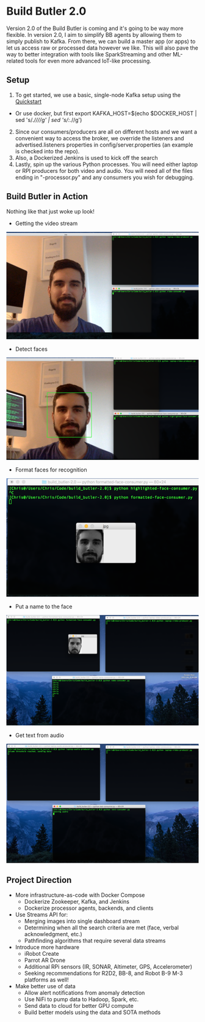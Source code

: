 # Build Butler 2.0
Version 2.0 of the Build Butler is coming and it's going to be way more flexible. In version 2.0, I aim to simplify BB agents by allowing them to simply publish to Kafka. From there, we can build a master app (or apps) to let us access raw or processed data however we like. This will also pave the way to better integration with tools like SparkStreaming and other ML-related tools for even more advanced IoT-like processing.

## Setup
1. To get started, we use a basic, single-node Kafka setup using the [Quickstart](https://kafka.apache.org/quickstart)
* Or use docker, but first export KAFKA_HOST=$(echo $DOCKER_HOST | sed 's/.*\/\///g' | sed 's/:.*//g')
2. Since our consumers/producers are all on different hosts and we want a convenient way to access the broker, we override the listeners and advertised.listeners properties in config/server.properties (an example is checked into the repo).
3. Also, a Dockerized Jenkins is used to kick off the search
4. Lastly, spin up the various Python processes. You will need either laptop or RPI producers for both video and audio. You will need all of the files ending in "-processor.py" and any consumers you wish for debugging.

## Build Butler in Action

Nothing like that just woke up look!

* Getting the video stream
<img src="https://raw.githubusercontent.com/Shumakriss/build_butler-2.0/master/docs/images/video_consumer.png?raw=true"/>

* Detect faces
<img src="https://github.com/Shumakriss/build_butler-2.0/blob/master/docs/images/face-highlighting.png?raw=true"/>

* Format faces for recognition
<img src="https://github.com/Shumakriss/build_butler-2.0/blob/master/docs/images/face-formatting.png?raw=true"/>

* Put a name to the face
<img src="https://github.com/Shumakriss/build_butler-2.0/blob/master/docs/images/face-naming.png?raw=true"/>

* Get text from audio
<img src="https://github.com/Shumakriss/build_butler-2.0/blob/master/docs/images/speech-recognizing.png?raw=true"/>


## Project Direction
* More infrastructure-as-code with Docker Compose
	* Dockerize Zookeeper, Kafka, and Jenkins
	* Dockerize processor agents, backends, and clients
* Use Streams API for:
	* Merging images into single dashboard stream
	* Determining when all the search criteria are met (face, verbal acknowledgment, etc.)
	* Pathfinding algorithms that require several data streams
* Introduce more hardware
	* iRobot Create
	* Parrot AR Drone
	* Additional RPi sensors (IR, SONAR, Altimeter, GPS, Accelerometer)
	* Seeking recommendations for R2D2, BB-8, and Robot B-9 M-3 platforms as well!
* Make better use of data
	* Allow alert notifications from anomaly detection
	* Use NiFi to pump data to Hadoop, Spark, etc.
	* Send data to cloud for better GPU compute
	* Build better models using the data and SOTA methods
